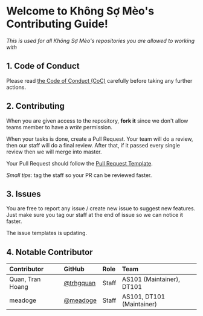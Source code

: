 # Welcome to Không Sợ Mèo's Contributing Guide!

_This is used for all Không Sợ Mèo's repositories you are allowed to working with_

## 1. Code of Conduct
Please read [the Code of Conduct (CoC)](https://github.com/khongsomeo/blob/master/.github/CODE_OF_CONDUCT.md) carefully before taking any further actions.

## 2. Contributing
When you are given access to the repository, __fork it__ since we don't allow teams member to have a _write_ permission.

When your tasks is done, create a Pull Request. Your team will do a review, then our staff will do a final review. After that, if it passed every single review then we will merge into master.

Your Pull Request should follow the [Pull Request Template](https://github.com/khongsomeo/blob/master/.github/PULL_REQUEST_TEMPLATE.md).

_Small tips_: tag the staff so your PR can be reviewed faster.

## 3. Issues
You are free to report any issue / create new issue to suggest new features. Just make sure you tag our staff at the end of issue so we can notice it faster.

The issue templates is updating.

## 4. Notable Contributor

|     Contributor  |                GitHub                  | Role | Team                     |
|:-----------------|:---------------------------------------|:-----|:-------------------------|
|  Quan, Tran Hoang|[@trhgquan](https://github.com/trhgquan)|Staff | AS101 (Maintainer), DT101|
| meadoge          |[@meadoge](https://github.com/meadoge)  |Staff | AS101, DT101 (Maintainer)|
